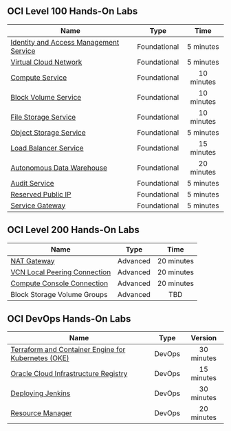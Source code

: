 

## OCI Level 100 Hands-On Labs 


|                  **Name**              |    **Type**  | **Time** |
|----------------------------------------|:------------:|:-------:|
|[Identity and Access Management Service](./L100-LAB/Identity_Access_Management/IAM_HOL.md) | Foundational |   5 minutes   |
|[Virtual Cloud Network](./L100-LAB/Virtual_Cloud_Network/VCN_HOL.md)                        | Foundational |   5 minutes   |
|[Compute Service](./L100-LAB/Compute_Services/Compute_HOL.md)                        | Foundational |   10 minutes   |
|[Block Volume Service](./L100-LAB/Block_Volume/Block_Volume_HOL.md)                        | Foundational |   10 minutes   |
|[File Storage Service](./L100-LAB/File_Storage_Service/FSS_HOL.md)                   | Foundational |   10 minutes   | 
|[Object Storage Service](./L100-LAB/Object_Storage/ObjectStorage_HOL.md)                   | Foundational |   5 minutes   |  
|[Load Balancer Service](./L100-LAB/Load_Balancer/load_balancer.md)                 | Foundational |   15 minutes   |      
|[Autonomous Data Warehouse](./L100-LAB/Autonomous_Data_Warehouse/ADW_HOL.md)             | Foundational |   20 minutes   | 
|[Audit Service](./L100-LAB/Audit_Service/AUDIT_HOL.md) | Foundational |   5 minutes   |
|[Reserved Public IP](./L100-LAB/Using_Reserved_Public_IP/Reserved_Public_IP_HOL.md) | Foundational |   5 minutes   |  
|[Service Gateway](./L100-LAB/Using_Service_Gateway/Using_Service_Gateway_HOL.md) | Foundational |   5 minutes   |  



## OCI Level 200 Hands-On Labs 


|                  **Name**              |    **Type**  | **Time** | 
|----------------------------------------|:------------:|:-------:|
|[NAT Gateway](./L200-LAB/NAT_Gateway/nat_gateway.md)| Advanced |   20 minutes   | 
|[VCN Local Peering Connection](./L200-LAB/VCN_Local_Peering/vcn_local_peering.md) | Advanced |   20 minutes   |   
|[Compute Console Connection](./L200-LAB/Compute-Console-Connection/HOL-Console-Connection.md)| Advanced |  20 minutes   |   
|Block Storage Volume Groups                  | Advanced |   TBD   |   


## OCI DevOps Hands-On Labs


|                  **Name**              |    **Type**  | **Version** | 
|----------------------------------------|:------------:|:-------:|
|[Terraform and Container Engine for Kubernetes (OKE)](./DevOps/Terraform-and-OKE-LAB/tf_oke_hol.md)| DevOps |   30 minutes   | 
|[Oracle Cloud Infrastructure Registry](./DevOps/Container_Registry/Container_Registry_HOL.md) | DevOps |   15 minutes   | 
|[Deploying Jenkins](./DevOps/Deploying_Jenkins/Deploying_Jenkins_HOL.md) | DevOps |   30 minutes   |  
|[Resource Manager](./DevOps/Resource_Manager/Resource_Manager_HOL.md)    | DevOps |   20 minutes   |      


